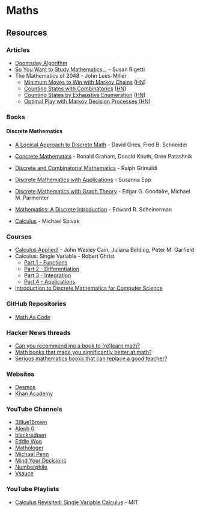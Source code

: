 # Maths

## Resources

### Articles

* [Doomsday Algorithm](https://rudy.ca/doomsday.html)
* [So You Want to Study Mathematics…](https://www.susanrigetti.com/math) - Susan Rigetti
* The Mathematics of 2048 - John Lees-Miller
  * [Minimum Moves to Win with Markov Chains](https://jdlm.info/articles/2017/08/05/markov-chain-2048.html) ([HN](https://news.ycombinator.com/item?id=15327837))
  * [Counting States with Combinatorics](https://jdlm.info/articles/2017/09/17/counting-states-combinatorics-2048.html) ([HN](https://news.ycombinator.com/item?id=15327837))
  * [Counting States by Exhaustive Enumeration](https://jdlm.info/articles/2017/12/10/counting-states-enumeration-2048.html) ([HN](https://news.ycombinator.com/item?id=15894126))
  * [Optimal Play with Markov Decision Processes](https://jdlm.info/articles/2018/03/18/markov-decision-process-2048.html) ([HN](https://news.ycombinator.com/item?id=16790338))

### Books

#### Discrete Mathematics

* [A Logical Approach to Discrete Math](https://smile.amazon.co.uk/dp/1441928359) - David Gries, Fred B. Schneider
* [Concrete Mathematics](https://www.csie.ntu.edu.tw/\~r97002/temp/Concrete%20Mathematics%202e.pdf) - Ronald Graham, Donald Knuth, Oren Patashnik
* [Discrete and Combinatorial Mathematics](https://smile.amazon.co.uk/dp/1292022795) - Ralph Grimaldi
* [Discrete Mathematics with Applications](https://smile.amazon.co.uk/dp/0495826162/) - Susanna Epp
* [Discrete Mathematics with Graph Theory](https://smile.amazon.co.uk/dp/8120332989/) - Edgar G. Goodaire, Michael M. Parmenter
* [Mathematics: A Discrete Introduction](https://smile.amazon.co.uk/dp/049501866X) - Edward R. Scheinerman



* [Calculus](https://www.amazon.co.uk/Calculus-Michael-Spivak/dp/0914098918) - Michael Spivak

### Courses

* [Calculus Applied!](https://www.edx.org/course/calculus-applied) - John Wesley Cain, Juliana Belding, Peter M. Garfield
* Calculus: Single Variable - Robert Ghrist
  * [Part 1 - Functions](https://www.coursera.org/learn/single-variable-calculus)
  * [Part 2 - Differentiation](https://www.coursera.org/learn/differentiation-calculus)
  * [Part 3 - Integration](https://www.coursera.org/learn/integration-calculus)
  * [Part 4 - Applications](https://www.coursera.org/learn/applications-calculus)
* [Introduction to Discrete Mathematics for Computer Science](https://www.coursera.org/specializations/discrete-mathematics)

### GitHub Repositories

* [Math As Code](https://github.com/Jam3/math-as-code)

### Hacker News threads

* [Can you recommend me a book to (re)learn math?](https://news.ycombinator.com/item?id=33859823)
* [Math books that made you significantly better at math?](https://news.ycombinator.com/item?id=34439828)
* [Serious mathematics books that can replace a good teacher?](https://news.ycombinator.com/item?id=31488608)

### Websites

* [Desmos](https://www.desmos.com/calculator)
* [Khan Academy](https://www.khanacademy.org/)

### YouTube Channels

* [3Blue1Brown](https://www.youtube.com/c/3blue1brown/videos)
* [Aleph 0](https://www.youtube.com/c/Aleph0/videos)
* [blackredpen](https://www.youtube.com/c/blackpenredpen/videos)
* [Eddie Woo](https://www.youtube.com/c/misterwootube/videos)
* [Mathologer](https://www.youtube.com/c/Mathologer/videos)
* [Michael Penn](https://www.youtube.com/c/MichaelPennMath/videos)
* [Mind Your Decisions](https://www.youtube.com/c/MindYourDecisions/videos)
* [Numberphile](https://www.youtube.com/user/numberphile/videos)
* [Vsauce](https://www.youtube.com/c/vsauce1/videos)

### YouTube Playlists

* [Calculus Revisited: Single Variable Calculus](https://www.youtube.com/playlist?list=PL3B08AE665AB9002A) - MIT

